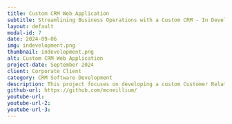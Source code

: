 ```yaml
---
title: Custom CRM Web Application
subtitle: Streamlining Business Operations with a Custom CRM - In Development
layout: default
modal-id: 7
date: 2024-09-06
img: indevelopment.png
thumbnail: indevelopment.png
alt: Custom CRM Web Application
project-date: September 2024
client: Corporate Client
category: CRM Software Development
description: This project focuses on developing a custom Customer Relationship Management (CRM) system tailored to streamline business operations. The system integrates sales management, customer communication, and analytics into a user-friendly web application.
github-url: https://github.com/mcneillium/
youtube-url: 
youtube-url-2:
youtube-url-3:
---
```

